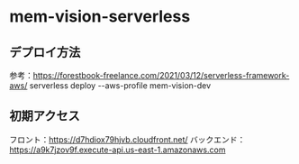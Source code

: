 # mem-vision-serverless

## デプロイ方法
参考：https://forestbook-freelance.com/2021/03/12/serverless-framework-aws/
serverless deploy --aws-profile mem-vision-dev

## 初期アクセス
フロント：https://d7hdiox79hjvb.cloudfront.net/
バックエンド：https://a9k7jzov9f.execute-api.us-east-1.amazonaws.com
